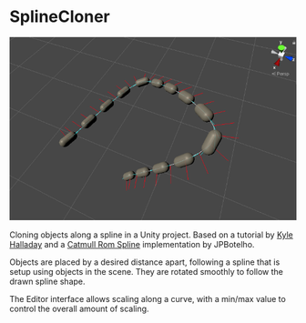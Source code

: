 # SplineCloner

![ScreenShot](/Screen%20Shot%202020-03-28%20at%206.47.14%20PM.png)

Cloning objects along a spline in a Unity project. Based on a tutorial by [Kyle Halladay](http://kylehalladay.com/blog/tutorial/2014/03/30/Placing-Objects-On-A-Spline.html) and a [Catmull Rom Spline](https://github.com/JPBotelho/Catmull-Rom-Splines) implementation by JPBotelho.
 
Objects are placed by a desired distance apart, following a spline that is setup using objects in the scene. They are rotated smoothly to follow the drawn spline shape. 

The Editor interface allows scaling along a curve, with a min/max value to control the overall amount of scaling.
